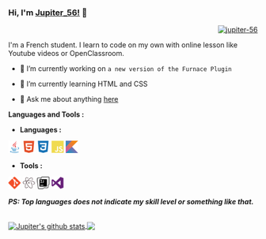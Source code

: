 
### Hi, I'm [Jupiter_56!](https://github.com/Jupiter-56) 👋
<a href="https://github.com/Jupiter-56">
<p align="right"> <img src="https://komarev.com/ghpvc/?username=jupiter-56&color=blue&style=flat&label=Profile+view" alt="jupiter-56" />
</a>  
<br/>


I'm a French student. I learn to code on my own with online lesson like Youtube videos or OpenClassroom.


- 🔭 I’m currently working on `a new version of the Furnace Plugin`

- 🌱 I’m currently learning HTML and CSS

- 💬 Ask me about anything [here](https://github.com/Jupiter-56/Jupiter-56/issues)

**Languages and Tools :**

- **Languages :**
    
<code><img height="25" src="https://github.com/devicons/devicon/blob/master/icons/java/java-original.svg"></code>
<code><img height="25" src="https://github.com/devicons/devicon/blob/master/icons/html5/html5-plain.svg"></code>
<code><img height="25" src="https://github.com/devicons/devicon/blob/master/icons/css3/css3-plain.svg"></code>
<code><img height="25" src="https://github.com/devicons/devicon/blob/master/icons/javascript/javascript-plain.svg"></code>
<code><img height="25" src="https://github.com/devicons/devicon/blob/master/icons/kotlin/kotlin-original.svg"></code>

- **Tools :**
    
<code><img height="25" src="https://github.com/devicons/devicon/blob/master/icons/git/git-plain.svg"></code>
<code><img height="25" src="https://github.com/devicons/devicon/blob/master/icons/atom/atom-original.svg"></code>
<code><img height="25" src="https://github.com/devicons/devicon/blob/master/icons/intellij/intellij-plain.svg"></code>
<code><img height="25" src="https://github.com/devicons/devicon/blob/master/icons/visualstudio/visualstudio-plain.svg"></code>


*__PS: Top languages does not indicate my skill level or something like that.__*

<br/>

<a href="https://github.com/Jupiter-56">
  <img align="center" src="https://github-readme-stats.anuraghazra1.vercel.app/api?username=Jupiter-56&show_icons=true&include_all_commits=true&bg_color=30,e96443,904e95&title_color=fff&text_color=fff&count_private=true&theme=graywhite" alt="Jupiter's github stats" />
</a>
<a href="https://github.com/Jupiter-56">
  <img align="center" src="https://github-readme-stats.anuraghazra1.vercel.app/api/top-langs/?username=Jupiter-56&layout=compact&bg_color=30,e96443,904e95&title_color=fff&text_color=fff&theme=graywhite" />
</a>
